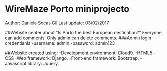 # WireMaze Porto miniprojecto
Author: Daniela Socas Gil 
Last update: 03/02/2017

##Website center about "Is Porto the best European destination?"
Everyone can add comments. 
Only admin can delete comments. 
###Admin login credentianls 
    -username: admin
    -password: admin123

##Website created using:
    -Development environment: Cloud9.
    -HTML5
    -CSS
    -Web framework: Django.
    -Front-end framework: Bootstrap.
    -Javascript library: Jquery. 
